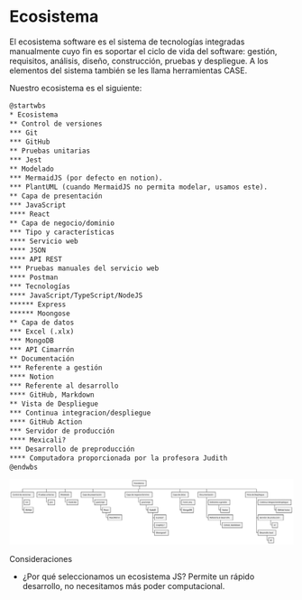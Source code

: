 # Ecosistema

El ecosistema software es el sistema de tecnologías integradas manualmente cuyo fin es soportar el ciclo de vida del software: gestión, requisitos, análisis, diseño, construcción, pruebas y despliegue. A los elementos del sistema también se les llama herramientas CASE.

Nuestro ecosistema es el siguiente:

```plantuml:md-ecosistema
@startwbs
* Ecosistema
** Control de versiones
*** Git
*** GitHub
** Pruebas unitarias
*** Jest
** Modelado
*** MermaidJS (por defecto en notion).
*** PlantUML (cuando MermaidJS no permita modelar, usamos este).
** Capa de presentación
*** JavaScript
**** React
** Capa de negocio/dominio
*** Tipo y características
**** Servicio web
**** JSON
**** API REST
*** Pruebas manuales del servicio web
**** Postman
*** Tecnologías
**** JavaScript/TypeScript/NodeJS
****** Express
****** Moongose
** Capa de datos
*** Excel (.xlx)
*** MongoDB
*** API Cimarrón
** Documentación
*** Referente a gestión
**** Notion
*** Referente al desarrollo
**** GitHub, Markdown
** Vista de Despliegue
*** Continua integracion/despliegue
**** GitHub Action
*** Servidor de producción
**** Mexicali?
*** Desarrollo de preproducción
**** Computadora proporcionada por la profesora Judith
@endwbs
```

![](./md-ecosistema.svg)

Consideraciones
* ¿Por qué seleccionamos un ecosistema JS? Permite un rápido desarrollo, no necesitamos más poder computacional. 